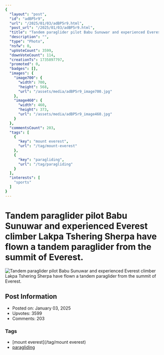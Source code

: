 ```yaml
---
{
  "layout": "post",
  "id": "adBP5r9",
  "url": "/2025/01/03/adBP5r9.html",
  "post_url": "/2025/01/03/adBP5r9.html",
  "title": "Tandem paraglider pilot Babu Sunuwar and experienced Everest climber Lakpa Tshering Sherpa have flown a tandem paraglider from the summit of Everest.",
  "description": "",
  "type": "Photo",
  "nsfw": 0,
  "upVoteCount": 3599,
  "downVoteCount": 114,
  "creationTs": 1735897797,
  "promoted": 0,
  "badges": [],
  "images": {
    "image700": {
      "width": 700,
      "height": 568,
      "url": "/assets/media/adBP5r9_image700.jpg"
    },
    "image460": {
      "width": 460,
      "height": 373,
      "url": "/assets/media/adBP5r9_image460.jpg"
    }
  },
  "commentsCount": 203,
  "tags": [
    {
      "key": "mount everest",
      "url": "/tag/mount-everest"
    },
    {
      "key": "paragliding",
      "url": "/tag/paragliding"
    }
  ],
  "interests": [
    "sports"
  ]
}
---
```


# Tandem paraglider pilot Babu Sunuwar and experienced Everest climber Lakpa Tshering Sherpa have flown a tandem paraglider from the summit of Everest.

![Tandem paraglider pilot Babu Sunuwar and experienced Everest climber Lakpa Tshering Sherpa have flown a tandem paraglider from the summit of Everest.](/assets/media/adBP5r9_image700.jpg)

## Post Information

- Posted on: January 03, 2025
- Upvotes: 3599
- Comments: 203

### Tags

- [mount everest](/tag/mount everest)
- [paragliding](/tag/paragliding)
